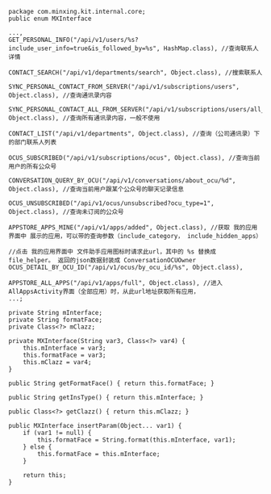 	package com.minxing.kit.internal.core;
	public enum MXInterface

	...,
	GET_PERSONAL_INFO("/api/v1/users/%s?include_user_info=true&is_followed_by=%s", HashMap.class), //查询联系人详情

	CONTACT_SEARCH("/api/v1/departments/search", Object.class), //搜索联系人

	SYNC_PERSONAL_CONTACT_FROM_SERVER("/api/v1/subscriptions/users", Object.class), //查询通讯录内容

	SYNC_PERSONAL_CONTACT_ALL_FROM_SERVER("/api/v1/subscriptions/users/all_contacts", Object.class), //查询所有通讯录内容，一般不使用

	CONTACT_LIST("/api/v1/departments", Object.class), //查询（公司通讯录）下的部门联系人列表

	OCUS_SUBSCRIBED("/api/v1/subscriptions/ocus", Object.class), //查询当前用户的所有公众号

	CONVERSATION_QUERY_BY_OCU("/api/v1/conversations/about_ocu/%d", Object.class), //查询当前用户跟某个公众号的聊天记录信息

	OCUS_UNSUBSCRIBED("/api/v1/ocus/unsubscribed?ocu_type=1", Object.class), //查询未订阅的公众号

	APPSTORE_APPS_MINE("/api/v1/apps/added", Object.class), //获取 我的应用界面中 展示的应用，可以带的查询参数（include_category， include_hidden_apps）

	//点击 我的应用界面中 文件助手应用图标时请求此url，其中的 %s 替换成 file_helper。 返回的json数据封装成 ConversationOCUOwner
	OCUS_DETAIL_BY_OCU_ID("/api/v1/ocus/by_ocu_id/%s", Object.class), 

	APPSTORE_ALL_APPS("/api/v1/apps/full", Object.class), //进入 AllAppsActivity界面（全部应用）时，从此url地址获取所有应用，
	...;

	private String mInterface;
    private String formatFace;
    private Class<?> mClazz;

	private MXInterface(String var3, Class<?> var4) {
        this.mInterface = var3;
        this.formatFace = var3;
        this.mClazz = var4;
    }

	public String getFormatFace() { return this.formatFace; }

    public String getInsType() { return this.mInterface; }

    public Class<?> getClazz() { return this.mClazz; }

	public MXInterface insertParam(Object... var1) {
        if (var1 != null) {
            this.formatFace = String.format(this.mInterface, var1);
        } else {
            this.formatFace = this.mInterface;
        }

        return this;
    }